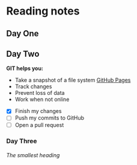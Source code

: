 
# Reading notes



## Day One

## Day Two
**GIT helps you:**
- Take a snapshot of a file system
[GitHub Pages](https://pages.github.com/)
- Track changes
- Prevent loss of data
- Work when not online

- [x] Finish my changes
- [ ] Push my commits to GitHub
- [ ] Open a pull request

### Day Three

###### The smallest heading
